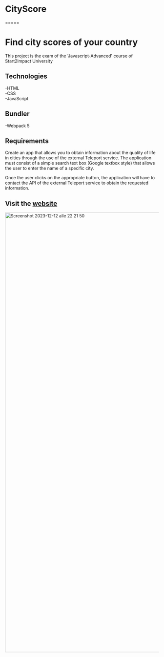 # CityScore

=====
# Find city scores of your country
This project is the exam of the 'Javascript-Advanced' course of Start2Impact University


## Technologies
-HTML  
-CSS  
-JavaScript  


## Bundler

-Webpack 5  

## Requirements

Create an app that allows you to obtain information about the quality of life in cities through the use of the external Teleport service.
The application must consist of a simple search text box (Google textbox style) that allows the user to enter the name of a specific city.

Once the user clicks on the appropriate button, the application will have to contact the API of the external Teleport service to obtain the requested information.

## Visit the [website](https://graziabaiamonte.github.io/CityScore/)
<img width="1440" alt="Screenshot 2023-12-12 alle 22 21 50" src="https://github.com/graziabaiamonte/cityscores/assets/146842007/0e97b0df-e351-47c0-b421-33577f72168a">
